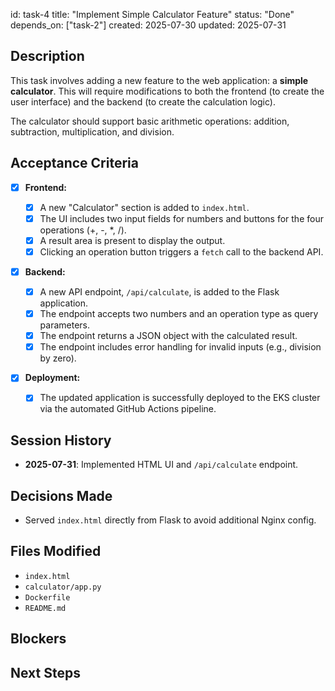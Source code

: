 id: task-4
title: "Implement Simple Calculator Feature"
status: "Done"
depends_on: ["task-2"]
created: 2025-07-30
updated: 2025-07-31

## Description

This task involves adding a new feature to the web application: a **simple calculator**. This will require modifications to both the frontend (to create the user interface) and the backend (to create the calculation logic).

The calculator should support basic arithmetic operations: addition, subtraction, multiplication, and division.

## Acceptance Criteria

- [x] **Frontend:**

  - [x] A new "Calculator" section is added to `index.html`.
  - [x] The UI includes two input fields for numbers and buttons for the four operations (+, -, \*, /).
  - [x] A result area is present to display the output.
  - [x] Clicking an operation button triggers a `fetch` call to the backend API.

- [x] **Backend:**

  - [x] A new API endpoint, `/api/calculate`, is added to the Flask application.
  - [x] The endpoint accepts two numbers and an operation type as query parameters.
  - [x] The endpoint returns a JSON object with the calculated result.
  - [x] The endpoint includes error handling for invalid inputs (e.g., division by zero).

- [x] **Deployment:**
  - [x] The updated application is successfully deployed to the EKS cluster via the automated GitHub Actions pipeline.

## Session History

- **2025-07-31**: Implemented HTML UI and `/api/calculate` endpoint.

## Decisions Made

- Served `index.html` directly from Flask to avoid additional Nginx config.

## Files Modified

- `index.html`
- `calculator/app.py`
- `Dockerfile`
- `README.md`

## Blockers

<!-- Document any blockers encountered -->

## Next Steps

<!-- Maintain continuity between sessions -->

